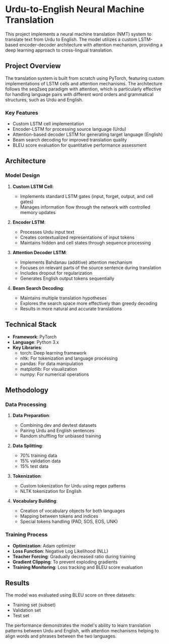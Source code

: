 # Urdu-to-English Neural Machine Translation

This project implements a neural machine translation (NMT) system to translate text from Urdu to English. The model utilizes a custom LSTM-based encoder-decoder architecture with attention mechanism, providing a deep learning approach to cross-lingual translation.

## Project Overview

The translation system is built from scratch using PyTorch, featuring custom implementations of LSTM cells and attention mechanisms. The architecture follows the seq2seq paradigm with attention, which is particularly effective for handling language pairs with different word orders and grammatical structures, such as Urdu and English.

### Key Features

- Custom LSTM cell implementation
- Encoder-LSTM for processing source language (Urdu)
- Attention-based decoder LSTM for generating target language (English)
- Beam search decoding for improved translation quality
- BLEU score evaluation for quantitative performance assessment

## Architecture

### Model Design

1. **Custom LSTM Cell**: 
   - Implements standard LSTM gates (input, forget, output, and cell gates)
   - Manages information flow through the network with controlled memory updates

2. **Encoder LSTM**:
   - Processes Urdu input text
   - Creates contextualized representations of input tokens
   - Maintains hidden and cell states through sequence processing

3. **Attention Decoder LSTM**:
   - Implements Bahdanau (additive) attention mechanism
   - Focuses on relevant parts of the source sentence during translation
   - Includes dropout for regularization
   - Generates English output tokens sequentially

4. **Beam Search Decoding**:
   - Maintains multiple translation hypotheses
   - Explores the search space more effectively than greedy decoding
   - Results in more natural and accurate translations

## Technical Stack

- **Framework**: PyTorch
- **Language**: Python 3.x
- **Key Libraries**:
  - torch: Deep learning framework
  - nltk: For tokenization and language processing
  - pandas: For data manipulation
  - matplotlib: For visualization
  - numpy: For numerical operations

## Methodology

### Data Processing

1. **Data Preparation**:
   - Combining dev and devtest datasets
   - Pairing Urdu and English sentences
   - Random shuffling for unbiased training

2. **Data Splitting**:
   - 70% training data
   - 15% validation data
   - 15% test data

3. **Tokenization**:
   - Custom tokenization for Urdu using regex patterns
   - NLTK tokenization for English

4. **Vocabulary Building**:
   - Creation of vocabulary objects for both languages
   - Mapping between tokens and indices
   - Special tokens handling (PAD, SOS, EOS, UNK)

### Training Process

- **Optimization**: Adam optimizer
- **Loss Function**: Negative Log Likelihood (NLL)
- **Teacher Forcing**: Gradually decreased ratio during training
- **Gradient Clipping**: To prevent exploding gradients
- **Training Monitoring**: Loss tracking and BLEU score evaluation

## Results

The model was evaluated using BLEU score on three datasets:
- Training set (subset)
- Validation set
- Test set

The performance demonstrates the model's ability to learn translation patterns between Urdu and English, with attention mechanisms helping to align words and phrases between the two languages.

